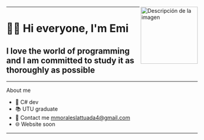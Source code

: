 
<div id="header" allign="center">
<img src="https://media.giphy.com/media/3owzVYjZSzuFivWpHi/giphy.gif" alt="Descripción de la imagen" weight="150" height="150" align="right"> 

---
<h1 allign="center"> 👋🏻 Hi everyone, I'm Emi</h1>
<h2 allign="center"> I love the world of programming and I am committed to study it as thoroughly as possible</h2>
</div>

---
About me
- 📕 C# dev
- 📚 UTU graduate
- 💬 Contact me mmoraleslattuada4@gmail.com
- 🌐 Website soon
---
